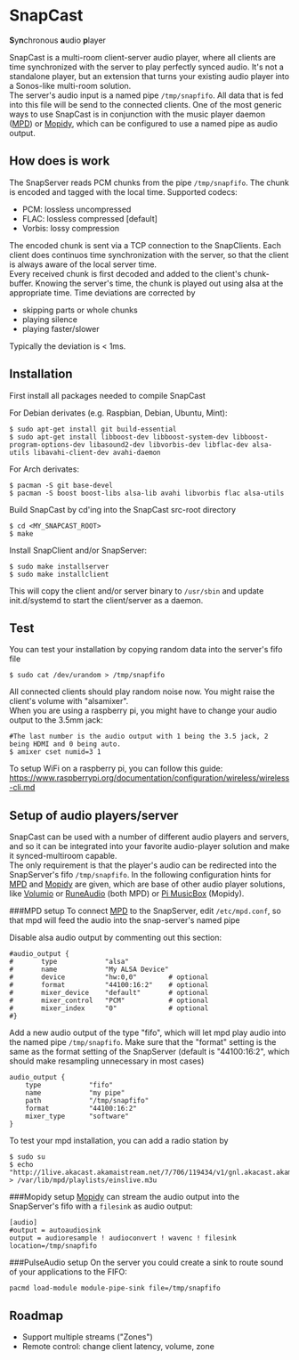 SnapCast
========

**S**y**n**chronous **a**udio **p**layer

SnapCast is a multi-room client-server audio player, where all clients are time synchronized with the server to play perfectly synced audio. It's not a standalone player, but an extension that turns your existing audio player into a Sonos-like multi-room solution.  
The server's audio input is a named pipe `/tmp/snapfifo`. All data that is fed into this file will be send to the connected clients. One of the most generic ways to use SnapCast is in conjunction with the music player daemon ([MPD](http://www.musicpd.org/)) or [Mopidy](https://www.mopidy.com/), which can be configured to use a named pipe as audio output.

How does is work
----------------
The SnapServer reads PCM chunks from the pipe `/tmp/snapfifo`. The chunk is encoded and tagged with the local time. Supported codecs:
* PCM: lossless uncompressed
* FLAC: lossless compressed [default]
* Vorbis: lossy compression

The encoded chunk is sent via a TCP connection to the SnapClients.
Each client does continuos time synchronization with the server, so that the client is always aware of the local server time.  
Every received chunk is first decoded and added to the client's chunk-buffer. Knowing the server's time, the chunk is played out using alsa at the appropriate time. Time deviations are corrected by 
* skipping parts or whole chunks
* playing silence
* playing faster/slower

Typically the deviation is < 1ms.

Installation
------------
First install all packages needed to compile SnapCast

For Debian derivates (e.g. Raspbian, Debian, Ubuntu, Mint):

    $ sudo apt-get install git build-essential
    $ sudo apt-get install libboost-dev libboost-system-dev libboost-program-options-dev libasound2-dev libvorbis-dev libflac-dev alsa-utils libavahi-client-dev avahi-daemon
    
For Arch derivates:

    $ pacman -S git base-devel
    $ pacman -S boost boost-libs alsa-lib avahi libvorbis flac alsa-utils
    
Build SnapCast by cd'ing into the SnapCast src-root directory

    $ cd <MY_SNAPCAST_ROOT>
    $ make
    
Install SnapClient and/or SnapServer:

    $ sudo make installserver
    $ sudo make installclient

This will copy the client and/or server binary to `/usr/sbin` and update init.d/systemd to start the client/server as a daemon.


Test
----
You can test your installation by copying random data into the server's fifo file

    $ sudo cat /dev/urandom > /tmp/snapfifo

All connected clients should play random noise now. You might raise the client's volume with "alsamixer".  
When you are using a raspberry pi, you might have to change your audio output to the 3.5mm jack:

    #The last number is the audio output with 1 being the 3.5 jack, 2 being HDMI and 0 being auto.
    $ amixer cset numid=3 1

To setup WiFi on a raspberry pi, you can follow this guide:  
https://www.raspberrypi.org/documentation/configuration/wireless/wireless-cli.md


Setup of audio players/server
-----------------------------
SnapCast can be used with a number of different audio players and servers, and so it can be integrated into your favorite audio-player solution and make it synced-multiroom capable.  
The only requirement is that the player's audio can be redirected into the SnapServer's fifo `/tmp/snapfifo`. In the following configuration hints for [MPD](http://www.musicpd.org/) and [Mopidy](https://www.mopidy.com/) are given, which are base of other audio player solutions, like [Volumio](https://volumio.org/) or [RuneAudio](http://www.runeaudio.com/) (both MPD) or [Pi MusicBox](http://www.pimusicbox.com/) (Mopidy).

###MPD setup
To connect [MPD](http://www.musicpd.org/) to the SnapServer, edit `/etc/mpd.conf`, so that mpd will feed the audio into the snap-server's named pipe

Disable alsa audio output by commenting out this section:

    #audio_output {
    #       type            "alsa"
    #       name            "My ALSA Device"
    #       device          "hw:0,0"        # optional
    #       format          "44100:16:2"    # optional
    #       mixer_device    "default"       # optional
    #       mixer_control   "PCM"           # optional
    #       mixer_index     "0"             # optional
    #}

Add a new audio output of the type "fifo", which will let mpd play audio into the named pipe `/tmp/snapfifo`.
Make sure that the "format" setting is the same as the format setting of the SnapServer (default is "44100:16:2", which should make resampling unnecessary in most cases)

    audio_output {
        type            "fifo"
        name            "my pipe"
        path            "/tmp/snapfifo" 
        format          "44100:16:2"
        mixer_type      "software"
    } 

To test your mpd installation, you can add a radio station by

    $ sudo su
    $ echo "http://1live.akacast.akamaistream.net/7/706/119434/v1/gnl.akacast.akamaistream.net/1live" > /var/lib/mpd/playlists/einslive.m3u

###Mopidy setup
[Mopidy](https://www.mopidy.com/) can stream the audio output into the SnapServer's fifo with a `filesink` as audio output:

    [audio]
    #output = autoaudiosink
    output = audioresample ! audioconvert ! wavenc ! filesink location=/tmp/snapfifo

###PulseAudio setup
On the server you could create a sink to route sound of your applications to the FIFO:
```
pacmd load-module module-pipe-sink file=/tmp/snapfifo
```
    
Roadmap
-------
* Support multiple streams ("Zones")
* Remote control: change client latency, volume, zone
